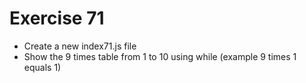 # Exercise 71

* Create a new index71.js file
* Show the 9 times table from 1 to 10 using while (example 9 times 1 equals 1)
